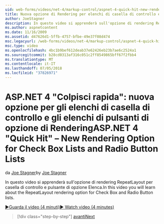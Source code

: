 ```yaml
---
uid: web-forms/videos/net-4/markup-control/aspnet-4-quick-hit-new-rendering-option-for-check-box-lists-and-radio-button-lists
title: Nuova opzione di Rendering per elenchi di casella di controllo e gli elenchi di pulsanti di opzione | Microsoft Docs
author: JoeStagner
description: In questo video si apprenderà sull'opzione di rendering RepeatLayout per casella di controllo e pulsante di opzione Elenca.
ms.author: aspnetcontent
ms.date: 11/16/2009
ms.assetid: d47626d1-5ffb-4757-bfbe-49e37f08d474
msc.legacyurl: /web-forms/videos/net-4/markup-control/aspnet-4-quick-hit-new-rendering-option-for-check-box-lists-and-radio-button-lists
msc.type: video
ms.openlocfilehash: 4bc1b9bef612deab37e62426eb23b7ae6c2524a1
ms.sourcegitcommit: b28cd0313af316c051c2ff8549865bff67f2fbb4
ms.translationtype: MT
ms.contentlocale: it-IT
ms.lasthandoff: 07/05/2018
ms.locfileid: "37826971"
---
```

<a name="aspnet-4-quick-hit--new-rendering-option-for-check-box-lists-and-radio-button-lists"></a><span data-ttu-id="f2ccb-103">ASP.NET 4 "Colpisci rapida": nuova opzione per gli elenchi di casella di controllo e gli elenchi di pulsanti di opzione di Rendering</span><span class="sxs-lookup"><span data-stu-id="f2ccb-103">ASP.NET 4 "Quick Hit" – New Rendering Option for Check Box Lists and Radio Button Lists</span></span>
====================
<span data-ttu-id="f2ccb-104">da [Joe Stagner](https://github.com/JoeStagner)</span><span class="sxs-lookup"><span data-stu-id="f2ccb-104">by [Joe Stagner](https://github.com/JoeStagner)</span></span>

<span data-ttu-id="f2ccb-105">In questo video si apprenderà sull'opzione di rendering RepeatLayout per casella di controllo e pulsante di opzione Elenca.</span><span class="sxs-lookup"><span data-stu-id="f2ccb-105">In this video you will learn about the RepeatLayout rendering option for Check Box and Radio Button lists.</span></span> 

[<span data-ttu-id="f2ccb-106">&#9654;Guarda il video (4 minuti)</span><span class="sxs-lookup"><span data-stu-id="f2ccb-106">&#9654; Watch video (4 minutes)</span></span>](https://channel9.msdn.com/Blogs/ASP-NET-Site-Videos/aspnet-4-quick-hit-new-rendering-option-for-check-box-lists-and-radio-button-lists)

> [!div class="step-by-step"]
> [<span data-ttu-id="f2ccb-107">avanti</span><span class="sxs-lookup"><span data-stu-id="f2ccb-107">Next</span></span>](aspnet-4-quick-hit-table-free-templated-controls.md)
